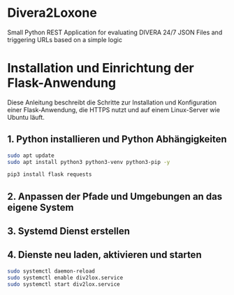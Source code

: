 # Divera2Loxone
Small Python REST Application for evaluating DIVERA 24/7 JSON Files and triggering URLs based on a simple logic

# Installation und Einrichtung der Flask-Anwendung

Diese Anleitung beschreibt die Schritte zur Installation und Konfiguration einer Flask-Anwendung, die HTTPS nutzt und auf einem Linux-Server wie Ubuntu läuft.

## 1. Python installieren und Python Abhängigkeiten

```bash
sudo apt update
sudo apt install python3 python3-venv python3-pip -y

pip3 install flask requests
```

## 2. Anpassen der Pfade und Umgebungen an das eigene System

## 3. Systemd Dienst erstellen 

## 4. Dienste neu laden, aktivieren und starten

```bash
sudo systemctl daemon-reload
sudo systemctl enable div2lox.service
sudo systemctl start div2lox.service
```
